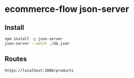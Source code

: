 # ecommerce-flow json-server

## Install

```bash
npm install -g json-server
json-server --watch ./db.json
```

## Routes

```
https://localhost:3000/products
```
